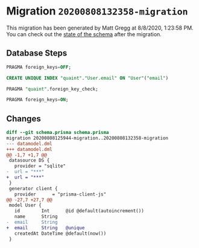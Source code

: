 # Migration `20200808132358-migration`

This migration has been generated by Matt Gregg at 8/8/2020, 1:23:58 PM.
You can check out the [state of the schema](./schema.prisma) after the migration.

## Database Steps

```sql
PRAGMA foreign_keys=OFF;

CREATE UNIQUE INDEX "quaint"."User.email" ON "User"("email")

PRAGMA "quaint".foreign_key_check;

PRAGMA foreign_keys=ON;
```

## Changes

```diff
diff --git schema.prisma schema.prisma
migration 20200808125944-migration..20200808132358-migration
--- datamodel.dml
+++ datamodel.dml
@@ -1,7 +1,7 @@
 datasource DS {
   provider = "sqlite"
-  url = "***"
+  url = "***"
 }
 generator client {
   provider      = "prisma-client-js"
@@ -27,7 +27,7 @@
 model User {
   id        Int      @id @default(autoincrement())
   name      String
-  email     String
+  email     String   @unique
   createdAt DateTime @default(now())
 }
```


